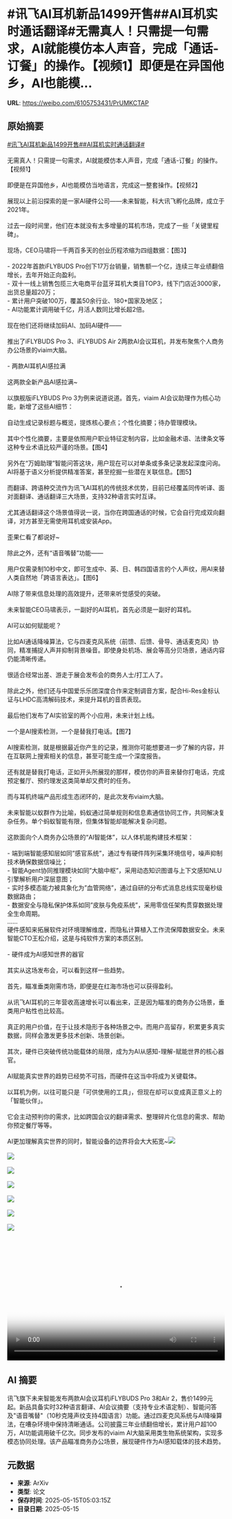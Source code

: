 # #讯飞AI耳机新品1499开售##AI耳机实时通话翻译#无需真人！只需提一句需求，AI就能模仿本人声音，完成「通话-订餐」的操作。【视频1】即便是在异国他乡，AI也能模...

**URL**: https://weibo.com/6105753431/PrUMKCTAP

## 原始摘要

<a href="https://m.weibo.cn/search?containerid=231522type%3D1%26t%3D10%26q%3D%23%E8%AE%AF%E9%A3%9EAI%E8%80%B3%E6%9C%BA%E6%96%B0%E5%93%811499%E5%BC%80%E5%94%AE%23&amp;extparam=%23%E8%AE%AF%E9%A3%9EAI%E8%80%B3%E6%9C%BA%E6%96%B0%E5%93%811499%E5%BC%80%E5%94%AE%23" data-hide=""><span class="surl-text">#讯飞AI耳机新品1499开售#</span></a><a href="https://m.weibo.cn/search?containerid=231522type%3D1%26t%3D10%26q%3D%23AI%E8%80%B3%E6%9C%BA%E5%AE%9E%E6%97%B6%E9%80%9A%E8%AF%9D%E7%BF%BB%E8%AF%91%23&amp;extparam=%23AI%E8%80%B3%E6%9C%BA%E5%AE%9E%E6%97%B6%E9%80%9A%E8%AF%9D%E7%BF%BB%E8%AF%91%23" data-hide=""><span class="surl-text">#AI耳机实时通话翻译#</span></a><br><br>无需真人！只需提一句需求，AI就能模仿本人声音，完成「通话-订餐」的操作。【视频1】<br><br>即便是在异国他乡，AI也能模仿当地语言，完成这一整套操作。【视频2】<br><br>展现以上前沿探索的是一家AI硬件公司——未来智能，科大讯飞孵化品牌，成立于2021年。<br><br>过去一段时间里，他们在本就没有太多增量的耳机市场，完成了一些「关键里程碑」。<br><br>现场，CEO马啸将一千两百多天的创业历程浓缩为四组数据：【图3】<br><br>- 2022年首款iFLYBUDS Pro创下17万台销量，销售额一个亿，连续三年业绩翻倍增长，去年开始正向盈利。<br>- 双十一线上销售包揽三大电商平台蓝牙耳机大类目TOP3，线下门店近3000家，出货总量超20万；<br>- 累计用户突破100万，覆盖50余行业、180+国家及地区；<br>- AI功能累计调用破千亿，月活人数同比增长超2倍。<br><br>现在他们还将继续加码AI、加码AI硬件——<br><br>推出了iFLYBUDS Pro 3、iFLYBUDS Air 2两款AI会议耳机，并发布聚焦个人商务办公场景的viaim大脑。<br><br>- 两款AI耳机AI感拉满<br><br>这两款全新产品AI感拉满~<br><br>以旗舰版iFLYBUDS Pro 3为例来说道说道。首先，viaim AI会议助理作为核心功能，新增了这些AI细节：<br><br>自动生成记录标题与概览，提炼核心要点；个性化摘要；待办管理模块。<br><br>其中个性化摘要，主要是依照用户职业特征定制内容，比如金融术语、法律条文等这种专业术语比较严谨的场景。【图4】<br><br>另外在“万姆助理”智能问答这块，用户现在可以对单条或多条记录发起深度问询。AI将基于语义分析提供精准答案，甚至挖掘一些潜在关联信息。【图5】<br><br>而翻译、跨语种交流作为讯飞AI耳机的传统技术优势，目前已经覆盖同传听译、面对面翻译、通话翻译三大场景，支持32种语言实时互译。<br><br>尤其通话翻译这个场景值得说一说，当你在跨国通话的时候，它会自行完成双向翻译，对方甚至无需使用耳机或安装App。<br><br>歪果仁看了都说好~<br><br>除此之外，还有“语音嘴替”功能——<br><br>用户仅需录制10秒中文，即可生成中、英、日、韩四国语言的个人声纹，用AI来替人类自然地「跨语言表达」。【图6】<br><br>AI除了带来信息处理的高效提升，还带来听觉感受的突破。<br><br>未来智能CEO马啸表示，一副好的AI耳机，首先必须是一副好的耳机。<br><br>AI可以如何赋能呢？<br><br>比如AI通话降噪算法，它与四麦克风系统（前馈、后馈、骨导、通话麦克风）协同，精准捕捉人声并抑制背景噪音。即使身处机场、展会等高分贝场景，通话内容仍能清晰传递。<br><br>很适合经常出差、游走于展会发布会的商务人士/打工人了。<br><br>除此之外，他们还与中国爱乐乐团深度合作来定制调音方案，配合Hi-Res金标认证与LHDC高清解码技术，来提升耳机的音质表现。<br><br>最后他们发布了AI实验室的两个小应用，未来计划上线。<br><br>一个是AI搜索检测，一个是替我打电话。【图7】<br><br>AI搜索检测，就是根据最近你产生的记录，推测你可能想要进一步了解的内容，并在互联网上搜索相关的信息，甚至可能生成一个深度报告。<br><br>还有就是替我打电话，正如开头所展现的那样，模仿你的声音来替你打电话，完成预定餐厅、预约理发这类简单却又费时的任务。<br><br>而与耳机终端产品形成生态闭环的，是此次发布viaim大脑。<br><br>未来智能以蚁群作为比喻，蚂蚁通过简单规则和信息素通信协同工作，共同解决复杂任务。单个蚂蚁智能有限，但集体智能却能解决复杂问题。<br><br>这款面向个人商务办公场景的“AI智能体”，以人体机能构建技术框架：<br><br>- 端到端智能感知层如同”感官系统”，通过专有硬件阵列采集环境信号，噪声抑制技术确保数据信噪比；<br>- 智能Agent协同推理模块如同”大脑中枢”，采用动态知识图谱与上下文感知NLU引擎解析用户深层意图；<br>- 实时多模态能力被具象化为”血管网络”，通过自研的分布式消息总线实现毫秒级数据路由；<br>- 数据安全与隐私保护体系如同”皮肤与免疫系统”，采用零信任架构贯穿数据处理全生命周期。<br>……<br>硬件感知来拓展软件对环境理解维度，而隐私计算植入工作流保障数据安全。未来智能CTO王松介绍，这是与纯软件方案的本质区别。<br><br>- 硬件成为AI感知世界的器官<br><br>其实从这场发布会，可以看到这样一些趋势。<br><br>首先，瞄准垂类刚需市场，即便是在红海市场也可以获得盈利。<br><br>从讯飞AI耳机的三年营收高速增长可以看出来，正是因为瞄准的商务办公场景，垂类用户粘性也比较高。<br><br>真正的用户价值，在于让技术隐形于各种场景之中。而用户高留存，积累更多真实数据，同样会激发更多技术创新、场景创新。<br><br>其次，硬件已突破传统功能载体的局限，成为为AI从感知-理解-赋能世界的核心器官。<br><br>AI赋能真实世界的趋势已经势不可挡，而硬件在这当中将成为关键载体。<br><br>以耳机为例，以往可能只是「可供使用的工具」，但现在却可以变成真正意义上的「智能伙伴」。<br><br>它会主动预判你的需求，比如跨国会议的翻译需求、整理碎片化信息的需求、帮助你预定餐厅等等。<br><br>AI更加理解真实世界的同时，智能设备的边界将会大大拓宽~<img style="" src="https://tvax4.sinaimg.cn/large/006Fd7o3ly1i1g10v854ij31400u0gm5.jpg" referrerpolicy="no-referrer"><br><br><img style="" src="https://tvax1.sinaimg.cn/large/006Fd7o3ly1i1g10xa8yrj31hc0u0my3.jpg" referrerpolicy="no-referrer"><br><br><img style="" src="https://tvax2.sinaimg.cn/large/006Fd7o3gy1i1g106opjnj30n20fedmi.jpg" referrerpolicy="no-referrer"><br><br><img style="" src="https://tvax2.sinaimg.cn/large/006Fd7o3gy1i1g107s2t7j30n20d0dj8.jpg" referrerpolicy="no-referrer"><br><br><img style="" src="https://tvax3.sinaimg.cn/large/006Fd7o3gy1i1g109re4gj30n20d0gpz.jpg" referrerpolicy="no-referrer"><br><br><img style="" src="https://tvax1.sinaimg.cn/large/006Fd7o3gy1i1g10bi0c5j30n20d0gql.jpg" referrerpolicy="no-referrer"><br><br><img style="" src="https://tvax3.sinaimg.cn/large/006Fd7o3gy1i1g10ecwrrj30w80pgnfm.jpg" referrerpolicy="no-referrer"><br><br><br clear="both"><div style="clear: both"></div><video controls="controls" poster="https://tvax2.sinaimg.cn/orj480/006Fd7o3ly1i1g10vo16aj31400u0gm5.jpg" style="width: 100%"><source src="https://f.video.weibocdn.com/o0/VSJsWCHRlx08og8K2kG4010412006tsc0E010.mp4?label=mp4_720p&amp;template=960x720.25.0&amp;ori=0&amp;ps=1CwnkDw1GXwCQx&amp;Expires=1747288892&amp;ssig=Q7ok%2BVLT%2Bi&amp;KID=unistore,video"><source src="https://f.video.weibocdn.com/o0/mg5SbilZlx08og8JO2X6010412002YZT0E010.mp4?label=mp4_hd&amp;template=640x480.25.0&amp;ori=0&amp;ps=1CwnkDw1GXwCQx&amp;Expires=1747288892&amp;ssig=hpue2QXWnT&amp;KID=unistore,video"><source src="https://f.video.weibocdn.com/o0/yrEkQZp9lx08og8JrlHO010412001SVx0E010.mp4?label=mp4_ld&amp;template=480x360.25.0&amp;ori=0&amp;ps=1CwnkDw1GXwCQx&amp;Expires=1747288892&amp;ssig=HfsiJVq%2FOE&amp;KID=unistore,video"><p>视频无法显示，请前往<a href="https://video.weibo.com/show?fid=1034%3A5166530980413475" target="_blank" rel="noopener noreferrer">微博视频</a>观看。</p></video>

## AI 摘要

讯飞旗下未来智能发布两款AI会议耳机iFLYBUDS Pro 3和Air 2，售价1499元起。新品具备实时32种语言翻译、AI会议摘要（支持专业术语定制）、智能问答及"语音嘴替"（10秒克隆声纹支持4国语言）功能。通过四麦克风系统与AI降噪算法，在嘈杂环境中保持清晰通话。公司披露三年业绩翻倍增长，累计用户超100万，AI功能调用破千亿次。同步发布的viaim AI大脑采用类生物系统架构，实现多模态协同处理。该产品瞄准商务办公场景，展现硬件作为AI感知载体的技术趋势。

## 元数据

- **来源**: ArXiv
- **类型**: 论文
- **保存时间**: 2025-05-15T05:03:15Z
- **目录日期**: 2025-05-15

